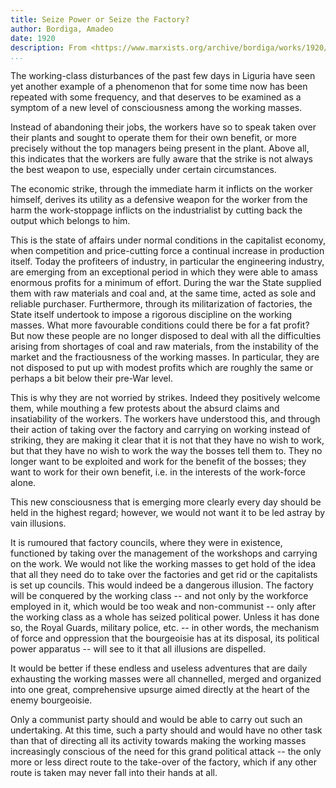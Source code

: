 ```yaml
---
title: Seize Power or Seize the Factory?
author: Bordiga, Amadeo
date: 1920
description: From <https://www.marxists.org/archive/bordiga/works/1920/seize-power.htm>
...
```


The working-class disturbances of the past few days in Liguria have seen yet another example of a phenomenon that for some time now has been repeated with some frequency, and that deserves to be examined as a symptom of a new level of consciousness among the working masses.

Instead of abandoning their jobs, the workers have so to speak taken over their plants and sought to operate them for their own benefit, or more precisely without the top managers being present in the plant. Above all, this indicates that the workers are fully aware that the strike is not always the best weapon to use, especially under certain circumstances.

The economic strike, through the immediate harm it inflicts on the worker himself, derives its utility as a defensive weapon for the worker from the harm the work-stoppage inflicts on the industrialist by cutting back the output which belongs to him.

This is the state of affairs under normal conditions in the capitalist economy, when competition and price-cutting force a continual increase in production itself. Today the profiteers of industry, in particular the engineering industry, are emerging from an exceptional period in which they were able to amass enormous profits for a minimum of effort. During the war the State supplied them with raw materials and coal and, at the same time, acted as sole and reliable purchaser. Furthermore, through its militarization of factories, the State itself undertook to impose a rigorous discipline on the working masses. What more favourable conditions could there be for a fat profit? But now these people are no longer disposed to deal with all the difficulties arising from shortages of coal and raw materials, from the instability of the market and the fractiousness of the working masses. In particular, they are not disposed to put up with modest profits which are roughly the same or perhaps a bit below their pre-War level.

This is why they are not worried by strikes. Indeed they positively welcome them, while mouthing a few protests about the absurd claims and insatiability of the workers. The workers have understood this, and through their action of taking over the factory and carrying on working instead of striking, they are making it clear that it is not that they have no wish to work, but that they have no wish to work the way the bosses tell them to. They no longer want to be exploited and work for the benefit of the bosses; they want to work for their own benefit, i.e. in the interests of the work-force alone.

This new consciousness that is emerging more clearly every day should be held in the highest regard; however, we would not want it to be led astray by vain illusions.

It is rumoured that factory councils, where they were in existence, functioned by taking over the management of the workshops and carrying on the work. We would not like the working masses to get hold of the idea that all they need do to take over the factories and get rid or the capitalists is set up councils. This would indeed be a dangerous illusion. The factory will be conquered by the working class -- and not only by the workforce employed in it, which would be too weak and non-communist -- only after the working class as a whole has seized political power. Unless it has done so, the Royal Guards, military police, etc. -- in other words, the mechanism of force and oppression that the bourgeoisie has at its disposal, its political power apparatus -- will see to it that all illusions are dispelled.

It would be better if these endless and useless adventures that are daily exhausting the working masses were all channelled, merged and organized into one great, comprehensive upsurge aimed directly at the heart of the enemy bourgeoisie.

Only a communist party should and would be able to carry out such an undertaking. At this time, such a party should and would have no other task than that of directing all its activity towards making the working masses increasingly conscious of the need for this grand political attack -- the only more or less direct route to the take-over of the factory, which if any other route is taken may never fall into their hands at all.
